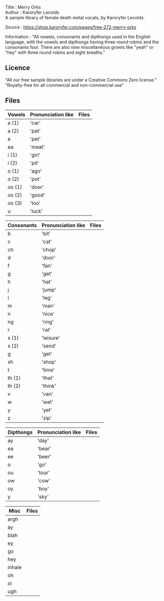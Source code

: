 Title : Merry Orks  
Author : Karoryfer Lecolds  
A sample library of female death metal vocals, by Karoryfer Lecolds.  

Source : https://shop.karoryfer.com/pages/free-272-merry-orks  

Information : "All vowels, consonants and dipthongs used in the English language, with the vowels and dipthongs having three round robins and the consonants four. There are also nine miscellaneous growls like "yeah" or "hey" with three round robins and eight breaths."   

## Licence  
"All our free sample libraries are under a Creative Commons Zero license."  
"Royalty-free for all commercial and non-commercial use"  

## Files

| Vowels | Pronunciation like | Files |
| ------ | ------------------ | ----- |
| a  (1) | 'car'              |  |  
| a  (2) | 'pat'              |  |  
| e      | 'pet'              |  |  
| ea     | 'meat'             |  |  
| i  (1) | 'girl'             |  |  
| i  (2) | 'pit'              |  |  
| o  (1) | 'ago'              |  |  
| o  (2) | 'pot'              |  |  
| oo (1) | 'door'             |  |  
| oo (2) | 'good'             |  |  
| oo (3) | 'too'              |  |  
| u      | 'luck'             |  |  


| Consonants | Pronunciation like | Files |   
| ---------- | ------------------ | ----- |  
| b          | 'bit'              |  |  
| c          | 'cat'              |  |  
| ch         | 'chop'             |  |  
| d          | 'door'             |  |  
| f          | 'fan'              |  |  
| g          | 'get'              |  |  
| h          | 'hat'              |  |  
| j          | 'jump'             |  |  
| l          | 'leg'              |  |  
| m          | 'man'              |  |  
| n          | 'nice'             |  |  
| ng         | 'ring'             |  |  
| r          | 'rat'              |  |  
| s  (1)     | 'leisure'          |  |  
| s  (2)     | 'send'             |  |  
| g          | 'get'              |  |  
| sh         | 'shop'             |  |  
| t          | 'time'             |  |  
| th (1)     | 'that'             |  |  
| th (2)     | 'think'            |  |  
| v          | 'van'              |  |  
| w          | 'wet'              |  |  
| y          | 'yet'              |  |  
| z          | 'zip'              |  | 
 

| Dipthongs | Pronunciation like | Files |
| --------- | ------------------ | ----- |
| ay        | 'day'              |  |  
| ea        | 'bear'             |  |  
| ee        | 'beer'             |  |  
| o         | 'go'               |  |  
| ou        | 'tour'             |  |  
| ow        | 'cow'              |  |  
| oy        | 'boy'              |  |  
| y         | 'sky'              |  |  


| Misc   | Files |
| ------ | ----- |
| argh   |  |  
| ay     |  |  
| blah   |  |  
| ey     |  |  
| go     |  |  
| hey    |  |  
| inhale |  |  
| oh     |  |  
| oi     |  |  
| ugh    |  |  

